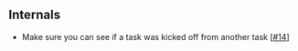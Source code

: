 ## Internals

* Make sure you can see if a task was kicked off from another task [[#14](https://github.com/quantmind/pulsar-queue/pull/14)]
